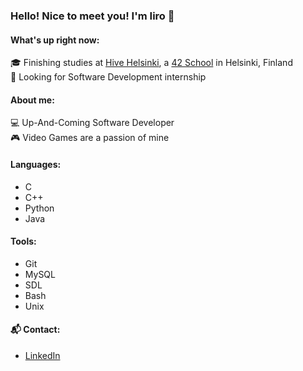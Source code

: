 ### Hello! Nice to meet you! I'm Iiro 👋

#### What's up right now:
  :mortar_board: Finishing studies at [Hive Helsinki](https://www.hive.fi/en/), a [42 School](https://42.fr/en/homepage/) in Helsinki, Finland<br />
  :office: Looking for Software Development internship
#### About me:
  :computer: Up-And-Coming Software Developer<br />
  :video_game: Video Games are a passion of mine
#### Languages:
- C
- C++
- Python
- Java
#### Tools:
- Git
- MySQL
- SDL
- Bash
- Unix
#### :mailbox_with_mail: Contact:
- [LinkedIn](https://www.linkedin.com/in/iiro-m-jaaskelainen/)

<!--
**ProIndy/ProIndy** is a ✨ _special_ ✨ repository because its `README.md` (this file) appears on your GitHub profile.

Here are some ideas to get you started:

- 🔭 I’m currently working on ...
- 🌱 I’m currently learning ...
- 👯 I’m looking to collaborate on ...
- 🤔 I’m looking for help with ...
- 💬 Ask me about ...
- 📫 How to reach me: ...
- 😄 Pronouns: ...
- ⚡ Fun fact: ...
- 👋 Hi, I’m @ProIndy
- 👀 I’m interested in ...
- 🌱 I’m currently learning ...
- 💞️ I’m looking to collaborate on ...
- 📫 How to reach me ...
👨‍💻


ProIndy/ProIndy is a ✨ special ✨ repository because its `README.md` (this file) appears on your GitHub profile.
You can click the Preview link to take a look at your changes.

-->
